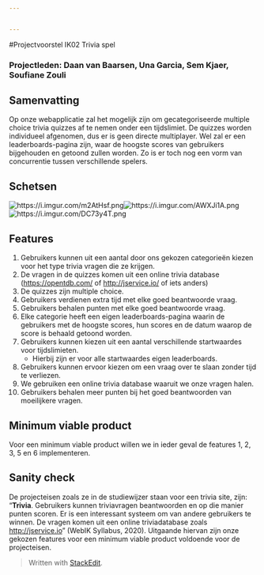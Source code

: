 ```yaml
---


---
```


#Projectvoorstel IK02 Trivia spel</h1>
<h3 id="projectleden-daan-van-baarsen-una-garcia-sem-kjaer-soufiane-zouli">Projectleden: Daan van Baarsen, Una Garcia, Sem Kjaer, Soufiane Zouli</h3>
<h2 id="samenvatting">Samenvatting</h2>
<p>Op onze webapplicatie zal het mogelijk zijn om gecategoriseerde multiple choice trivia quizzes af te nemen onder een tijdslimiet. De quizzes worden individueel afgenomen, dus er is geen directe multiplayer. Wel zal er een leaderboards-pagina zijn, waar de hoogste scores van gebruikers bijgehouden en getoond zullen worden. Zo is er toch nog een vorm van concurrentie tussen verschillende spelers.</p>
<h2 id="schetsen">Schetsen</h2>
<p><img src="https://i.imgur.com/m2AtHsf.png" alt="https://i.imgur.com/m2AtHsf.png"><img src="https://i.imgur.com/AWXJi1A.png" alt="https://i.imgur.com/AWXJi1A.png"><img src="https://i.imgur.com/DC73y4T.png" alt="https://i.imgur.com/DC73y4T.png"></p>
<h2 id="features">Features</h2>
<ol>
<li>Gebruikers kunnen uit een aantal door ons gekozen categorieën kiezen voor het type trivia vragen die ze krijgen.</li>
<li>De vragen in de quizzes komen uit een online trivia database (<a href="https://opentdb.com/">https://opentdb.com/</a> of <a href="http://jservice.io/">http://jservice.io/</a> of iets anders)</li>
<li>De quizzes zijn multiple choice.</li>
<li>Gebruikers verdienen extra tijd met elke goed beantwoorde vraag.</li>
<li>Gebruikers behalen punten met elke goed beantwoorde vraag.</li>
<li>Elke categorie heeft een eigen leaderboards-pagina waarin de gebruikers met de hoogste scores, hun scores en de datum waarop de score is behaald getoond worden.</li>
<li>Gebruikers kunnen kiezen uit een aantal verschillende startwaardes voor tijdslimieten.
<ul>
<li>Hierbij zijn er voor alle startwaardes eigen leaderboards.</li>
</ul>
</li>
<li>Gebruikers kunnen ervoor kiezen om een vraag over te slaan zonder tijd te verliezen.</li>
<li>We gebruiken een online trivia database waaruit we onze vragen halen.</li>
<li>Gebruikers behalen meer punten bij het goed beantwoorden van moeilijkere vragen.</li>
</ol>
<h2 id="minimum-viable-product">Minimum viable product</h2>
<p>Voor een minimum viable product willen we in ieder geval de features 1, 2, 3, 5 en 6 implementeren.</p>
<h2 id="sanity-check">Sanity check</h2>
<p>De projecteisen zoals ze in de studiewijzer staan voor een trivia site, zijn: “<strong>Trivia</strong>. Gebruikers kunnen triviavragen beantwoorden en op die manier punten scoren. Er is een interessant systeem om van andere gebruikers te winnen. De vragen komen uit een online triviadatabase zoals <a href="http://jservice.io">http://jservice.io</a>” (WebIK Syllabus, 2020). Uitgaande hiervan zijn onze gekozen features voor een minimum viable product voldoende voor de projecteisen.</p>
<blockquote>
<p>Written with <a href="https://stackedit.io/">StackEdit</a>.</p>
</blockquote>

<!--stackedit_data:
eyJoaXN0b3J5IjpbMTk2Njg1MTIwNl19
-->